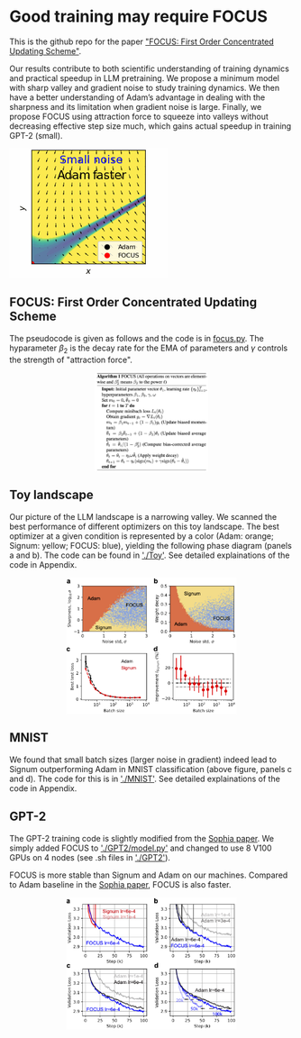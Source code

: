 # Good training may require FOCUS

This is the github repo for the paper ["FOCUS: First Order Concentrated Updating Scheme"](https://arxiv.org/abs/2501.12243).

Our results contribute to both scientific understanding of training dynamics and practical speedup in LLM pretraining. We propose a minimum model with sharp valley and gradient noise to study training dynamics. We then have a better understanding of Adam’s advantage in dealing with the sharpness and its limitation when gradient noise is large. Finally, we propose FOCUS using attraction force to squeeze into valleys without decreasing effective step size much, which gains actual speedup in training GPT-2 (small).

![](./assets/FOCUS.gif)

## FOCUS: First Order Concentrated Updating Scheme

The pseudocode is given as follows and the code is in [focus.py](focus.py). The hyparameter $\beta_2$ is the decay rate for the EMA of parameters and $\gamma$ controls the strength of "attraction force".

<p align="center" width="100%">
<img src="./assets/FOCUS_alg.png" alt="Alt Text" style="width:40%; min-width: 200px; display: block; margin: auto;">
</p>

## Toy landscape

Our picture of the LLM landscape is a narrowing valley. We scanned the best performance of different optimizers on this toy landscape. The best optimizer at a given condition is represented by a color (Adam: orange; Signum: yellow; FOCUS: blue), yielding the following phase diagram (panels a and b). The code can be found in ['./Toy'](./Toy/). See detailed explainations of the code in Appendix.

<p align="center" width="100%">
<img src="./assets/Fig-2-v2.png" alt="Alt Text" style="width:60%; min-width: 200px; display: block; margin: auto;">
</p>

## MNIST

We found that small batch sizes (larger noise in gradient) indeed lead to Signum outperforming Adam in MNIST classification (above figure, panels c and d). The code for this is in ['./MNIST'](./MNIST/). See detailed explainations of the code in Appendix.

## GPT-2

The GPT-2 training code is slightly modified from the [Sophia paper](https://github.com/Liuhong99/Sophia/tree/main). We simply added FOCUS to ['./GPT2/model.py'](./GPT2/model.py) and changed to use 8 V100 GPUs on 4 nodes (see .sh files in ['./GPT2'](./GPT2/)).

FOCUS is more stable than Signum and Adam on our machines. Compared to Adam baseline in the [Sophia paper](https://github.com/Liuhong99/Sophia/tree/main), FOCUS is also faster.

<p align="center" width="100%">
<img src="./assets/Fig-3-v1.png" alt="Alt Text" style="width:60%; min-width: 200px; display: block; margin: auto;">
</p>